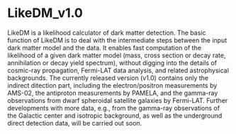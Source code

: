# LikeDM_v1.0

LikeDM is a likelihood calculator of dark matter detection. The basic function of LikeDM is 
to deal with the intermediate steps between the input dark matter model and the
data. It enables fast computation of the likelihood of a given dark matter model (mass, cross section
or decay rate, annihilation or decay yield spectrum), without digging into
the details of cosmic-ray propagation, Fermi-LAT data analysis, and related 
astrophysical backgrounds. The currently released version (v1.0) contains only the indirect ditection 
part, including the electron/positron measurements by AMS-02, the antiproton 
measurements by PAMELA, and the gamma-ray observations from dwarf spheroidal satellite galaxies by 
Fermi-LAT. Further developments with more data, e.g., from the gamma-ray 
observations of the Galactic center and isotropic background, as well
as the underground direct detection data, will be carried out soon.

